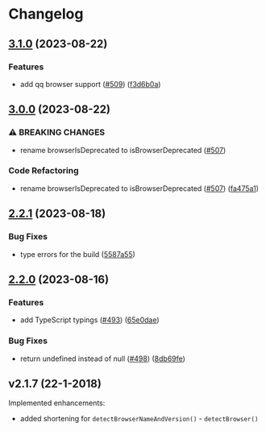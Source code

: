 # Changelog
## [3.1.0](https://github.com/pure-js/browser-detection/compare/v3.0.0...v3.1.0) (2023-08-22)


### Features

* add qq browser support ([#509](https://github.com/pure-js/browser-detection/issues/509)) ([f3d6b0a](https://github.com/pure-js/browser-detection/commit/f3d6b0ad88da18f4f1b322a8f5f2f55c009f02d2))

## [3.0.0](https://github.com/pure-js/browser-detection/compare/v2.2.1...v3.0.0) (2023-08-22)


### ⚠ BREAKING CHANGES

* rename browserIsDeprecated to isBrowserDeprecated ([#507](https://github.com/pure-js/browser-detection/issues/507))

### Code Refactoring

* rename browserIsDeprecated to isBrowserDeprecated ([#507](https://github.com/pure-js/browser-detection/issues/507)) ([fa475a1](https://github.com/pure-js/browser-detection/commit/fa475a1018fa0b429d6e413a6ead2dcbcd20b61f))

## [2.2.1](https://github.com/pure-js/browser-detection/compare/v2.2.0...v2.2.1) (2023-08-18)


### Bug Fixes

* type errors for the build ([5587a55](https://github.com/pure-js/browser-detection/commit/5587a556c20f6706fffa2e3f18f83d1e39807dd8))

## [2.2.0](https://github.com/pure-js/browser-detection/compare/v2.1.6...v2.2.0) (2023-08-16)


### Features

* add TypeScript typings ([#493](https://github.com/pure-js/browser-detection/issues/493)) ([65e0dae](https://github.com/pure-js/browser-detection/commit/65e0dae0d25503496dcfe4cf9182dbf4a3fb7ecf))


### Bug Fixes

* return undefined instead of null ([#498](https://github.com/pure-js/browser-detection/issues/498)) ([8db69fe](https://github.com/pure-js/browser-detection/commit/8db69fe3388b2dfe6055aca9fea8b3e394efc412))

## v2.1.7 (22-1-2018)
Implemented enhancements:
- added shortening for ```detectBrowserNameAndVersion()``` - ```detectBrowser()```
